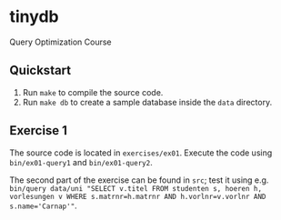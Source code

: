 # tinydb

Query Optimization Course

## Quickstart

 1. Run `make` to compile the source code.
 2. Run `make db` to create a sample database inside the `data` directory.

## Exercise 1

The source code is located in `exercises/ex01`. Execute the code using `bin/ex01-query1` and
`bin/ex01-query2`.

The second part of the exercise can be found in `src`; test it using e.g. `bin/query data/uni "SELECT v.titel FROM studenten s, hoeren h, vorlesungen v WHERE s.matrnr=h.matrnr AND h.vorlnr=v.vorlnr AND s.name='Carnap'"`.
